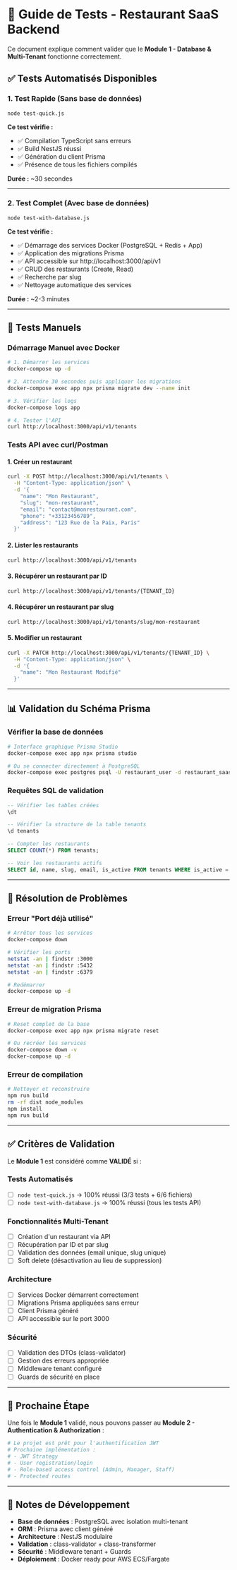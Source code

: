 # 🧪 Guide de Tests - Restaurant SaaS Backend

Ce document explique comment valider que le **Module 1 - Database & Multi-Tenant** fonctionne correctement.

## ✅ Tests Automatisés Disponibles

### 1. Test Rapide (Sans base de données)
```bash
node test-quick.js
```

**Ce test vérifie :**
- ✅ Compilation TypeScript sans erreurs
- ✅ Build NestJS réussi
- ✅ Génération du client Prisma
- ✅ Présence de tous les fichiers compilés

**Durée :** ~30 secondes

---

### 2. Test Complet (Avec base de données)
```bash
node test-with-database.js
```

**Ce test vérifie :**
- ✅ Démarrage des services Docker (PostgreSQL + Redis + App)
- ✅ Application des migrations Prisma
- ✅ API accessible sur http://localhost:3000/api/v1
- ✅ CRUD des restaurants (Create, Read)
- ✅ Recherche par slug
- ✅ Nettoyage automatique des services

**Durée :** ~2-3 minutes

---

## 🔧 Tests Manuels

### Démarrage Manuel avec Docker
```bash
# 1. Démarrer les services
docker-compose up -d

# 2. Attendre 30 secondes puis appliquer les migrations
docker-compose exec app npx prisma migrate dev --name init

# 3. Vérifier les logs
docker-compose logs app

# 4. Tester l'API
curl http://localhost:3000/api/v1/tenants
```

### Tests API avec curl/Postman

#### 1. Créer un restaurant
```bash
curl -X POST http://localhost:3000/api/v1/tenants \
  -H "Content-Type: application/json" \
  -d '{
    "name": "Mon Restaurant",
    "slug": "mon-restaurant",
    "email": "contact@monrestaurant.com",
    "phone": "+33123456789",
    "address": "123 Rue de la Paix, Paris"
  }'
```

#### 2. Lister les restaurants
```bash
curl http://localhost:3000/api/v1/tenants
```

#### 3. Récupérer un restaurant par ID
```bash
curl http://localhost:3000/api/v1/tenants/{TENANT_ID}
```

#### 4. Récupérer un restaurant par slug
```bash
curl http://localhost:3000/api/v1/tenants/slug/mon-restaurant
```

#### 5. Modifier un restaurant
```bash
curl -X PATCH http://localhost:3000/api/v1/tenants/{TENANT_ID} \
  -H "Content-Type: application/json" \
  -d '{
    "name": "Mon Restaurant Modifié"
  }'
```

---

## 📊 Validation du Schéma Prisma

### Vérifier la base de données
```bash
# Interface graphique Prisma Studio
docker-compose exec app npx prisma studio

# Ou se connecter directement à PostgreSQL
docker-compose exec postgres psql -U restaurant_user -d restaurant_saas
```

### Requêtes SQL de validation
```sql
-- Vérifier les tables créées
\dt

-- Vérifier la structure de la table tenants
\d tenants

-- Compter les restaurants
SELECT COUNT(*) FROM tenants;

-- Voir les restaurants actifs
SELECT id, name, slug, email, is_active FROM tenants WHERE is_active = true;
```

---

## 🚨 Résolution de Problèmes

### Erreur "Port déjà utilisé"
```bash
# Arrêter tous les services
docker-compose down

# Vérifier les ports
netstat -an | findstr :3000
netstat -an | findstr :5432
netstat -an | findstr :6379

# Redémarrer
docker-compose up -d
```

### Erreur de migration Prisma
```bash
# Reset complet de la base
docker-compose exec app npx prisma migrate reset

# Ou recréer les services
docker-compose down -v
docker-compose up -d
```

### Erreur de compilation
```bash
# Nettoyer et reconstruire
npm run build
rm -rf dist node_modules
npm install
npm run build
```

---

## ✅ Critères de Validation

Le **Module 1** est considéré comme **VALIDÉ** si :

### Tests Automatisés
- [ ] `node test-quick.js` → 100% réussi (3/3 tests + 6/6 fichiers)
- [ ] `node test-with-database.js` → 100% réussi (tous les tests API)

### Fonctionnalités Multi-Tenant
- [ ] Création d'un restaurant via API
- [ ] Récupération par ID et par slug
- [ ] Validation des données (email unique, slug unique)
- [ ] Soft delete (désactivation au lieu de suppression)

### Architecture
- [ ] Services Docker démarrent correctement
- [ ] Migrations Prisma appliquées sans erreur
- [ ] Client Prisma généré
- [ ] API accessible sur le port 3000

### Sécurité
- [ ] Validation des DTOs (class-validator)
- [ ] Gestion des erreurs appropriée
- [ ] Middleware tenant configuré
- [ ] Guards de sécurité en place

---

## 🚀 Prochaine Étape

Une fois le **Module 1** validé, nous pouvons passer au **Module 2 - Authentication & Authorization** :

```bash
# Le projet est prêt pour l'authentification JWT
# Prochaine implémentation :
# - JWT Strategy
# - User registration/login
# - Role-based access control (Admin, Manager, Staff)
# - Protected routes
```

---

## 📝 Notes de Développement

- **Base de données** : PostgreSQL avec isolation multi-tenant
- **ORM** : Prisma avec client généré
- **Architecture** : NestJS modulaire
- **Validation** : class-validator + class-transformer
- **Sécurité** : Middleware tenant + Guards
- **Déploiement** : Docker ready pour AWS ECS/Fargate












